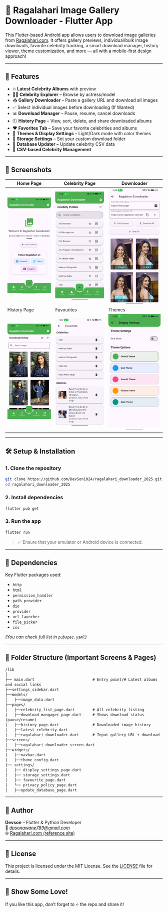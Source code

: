 
# 📸 Ragalahari Image Gallery Downloader - Flutter App

This Flutter-based Android app allows users to download image galleries from [Ragalahari.com](https://www.ragalahari.com). It offers gallery previews, individual/bulk image downloads, favorite celebrity tracking, a smart download manager, history viewer, theme customization, and more — all with a mobile-first design approach!

---

## 🚀 Features

- 🔥 **Latest Celebrity Albums** with preview
- 👩‍🎤 **Celebrity Explorer** – Browse by actress/model
- 📥 **Gallery Downloader** – Paste a gallery URL and download all images
- ✅ Select individual images before downloading (If Wanted)
- 📊 **Download Manager** – Pause, resume, cancel downloads
- 🕘 **History Page** – View, sort, delete, and share downloaded albums
- ❤️ **Favorites Tab** – Save your favorite celebrities and albums
- 🎨 **Themes & Display Settings** – Light/Dark mode with color themes
- 💾 **Storage Settings** – Set your custom download folder
- 📁 **Database Updater** – Update celebrity CSV data
- 📎 **CSV-based Celebrity Management**

---

## 📸 Screenshots

| Home Page | Celebrity Page | Downloader |
|-----------|----------------|------------|
| ![Home](screenshots/home.jpg) | ![Celebrity](screenshots/celebrity.jpg) | ![Downloader](screenshots/downloader.jpg) |
| History Page | Favourites | Themes |
| ![History](screenshots/history.jpg) | ![Favourites](screenshots/favourites.jpg) | ![Themes](screenshots/themes.jpg) |
---

## 🛠️ Setup & Installation

### 1. Clone the repository
```bash
git clone https://github.com/DevSon1024/ragalahari_downloader_2025.git
cd ragalahari_downloader_2025
```

### 2. Install dependencies
```bash
flutter pub get
```

### 3. Run the app
```bash
flutter run
```

> ✅ Ensure that your emulator or Android device is connected.

---

## 🧩 Dependencies

Key Flutter packages used:
- `http`
- `html`
- `permission_handler`
- `path_provider`
- `dio`
- `provider`
- `url_launcher`
- `file_picker`
- `csv`

*(You can check full list in `pubspec.yaml`)*

---

## 📁 Folder Structure (Important Screens & Pages)

```text
/lib
│
├── main.dart                          # Entry point/# Latest albums and social links
├──settings_sidebar.dart
├──models/
│   ├──image_data.dart
├──pages/
│   ├──celebrity_list_page.dart        # All celebrity listing
│   ├──download_mangager_page.dart     # Shows download status (pause/resume)
│   ├──history_page.dart               # Downloaded image history
│   ├──latest_celebrity.dart
│   ├──ragalahari_downloader.dart      # Input gallery URL + download
├──screens/
│   ├──ragalahari_downloader_screen.dart    
├──widgets/
│   ├──navbar.dart
│   ├──theme_config.dart         
├── settings/
│   ├── display_settings_page.dart
│   ├── storage_settings.dart
│   ├── favourite_page.dart
│   └── privacy_policy_page.dart
│   ├──update_database_page.dart
```


---

## 🧠 Author

**Devson** – Flutter & Python Developer  
📧 *dpsonawane789@gmail.com*  
🌐 [Ragalahari.com (reference site)](https://www.ragalahari.com)

---

## 📝 License

This project is licensed under the MIT License. See the [LICENSE](LICENSE) file for details.

---

## 🌟 Show Some Love!

If you like this app, don’t forget to ⭐ the repo and share it!
